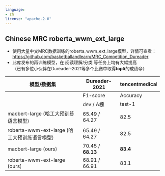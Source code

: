 ```yaml
---
language: 
- zh
license: "apache-2.0"
---
```


## Chinese MRC roberta_wwm_ext_large

* 使用大量中文MRC数据训练的roberta_wwm_ext_large模型，详情可查看：https://github.com/basketballandlearn/MRC_Competition_Dureader
* 此库发布的再训练模型，在 阅读理解/分类 等任务上均有大幅提高<br/>
（已有多位小伙伴在Dureader-2021等多个比赛中取得**top5**的成绩😁）

|                模型/数据集                 |  Dureader-2021  |  tencentmedical |
| ------------------------------------------|--------------- | --------------- |
|                                           |    F1-score    |    Accuracy     |
|                                           |  dev / A榜     |     test-1      |
| macbert-large (哈工大预训练语言模型)         | 65.49 / 64.27  |     82.5        |
| roberta-wwm-ext-large (哈工大预训练语言模型) | 65.49 / 64.27  |     82.5        |
| macbert-large (ours)                      | 70.45 / **68.13**|   **83.4**    |
| roberta-wwm-ext-large (ours)              | 68.91 / 66.91   |    83.1        |


